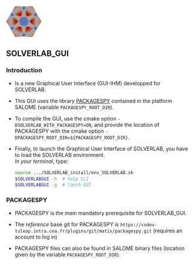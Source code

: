 
![logo](../images/logoSOLVERLAB.png)

## SOLVERLAB_GUI

### Introduction

- Is a new Graphical User Interface (GUI-IHM) developped for SOLVERLAB.  

- This GUI uses the library [PACKAGESPY](https://codev-tuleap.intra.cea.fr/plugins/git/matix/packagespy.git)
  contained in the platform SALOME (variable `PACKAGESPY_ROOT_DIR`).  

- To compile the GUI, use the cmake option `-DSOLVERLAB_WITH_PACKAGESPY=ON`, 
  and provide the location of PACKAGESPY with the cmake option
  `-DPACKAGESPY_ROOT_DIR=${PACKAGESPY_ROOT_DIR}`.  

- Finally, to launch the Graphical User Interface of SOLVERLAB,
  you have to load the SOLVERLAB environment.  
  *In your terminal*, type:

  ```bash
  source .../SOLVERLAB_install/env_SOLVERLAB.sh
  $SOLVERLABGUI -h  # help CLI
  $SOLVERLABGUI -g  # lanch GUI
  ```


### PACKAGESPY

- PACKAGESPY is the *main* mandatory prerequisite for SOLVERLAB_GUI.

- The *reference* base git for PACKAGESPY is
  `https://codev-tuleap.intra.cea.fr/plugins/git/matix/packagespy.git`
  (requires an account to log in)  

- PACKAGESPY files can also be found in SALOME binary files (location given by the variable `PACKAGESPY_ROOT_DIR`).



